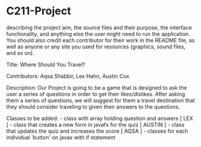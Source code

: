 # C211-Project
describing the project aim, the source files and their purpose, the interface functionality, and anything else the user might need to run the application. You should also credit each contributor for their work in the README file, as well as anyone or any site you used for resources (graphics, sound files, and so on).


Title: Where Should You Travel?
  
  
Contributors:  Aqsa Shabbir, Lex Hahn, Austin Cox


Description: Our Project is going to be a game that is designed to ask the user a series of questions in order to get their likes/dislikes. After asking them a series of questions, we will suggest for them a travel destination that they should consider traveling to given their answers to the questions. 

Classes to be added:
            - class with array holding question and answers        [ LEX ]
            - class that creates a new form in javafx for the quiz    [ AUSTIN ]
            - class that updates the quiz and increases the score       [ AQSA ]
            - classes for each individual 'button' on javax with if statement 

